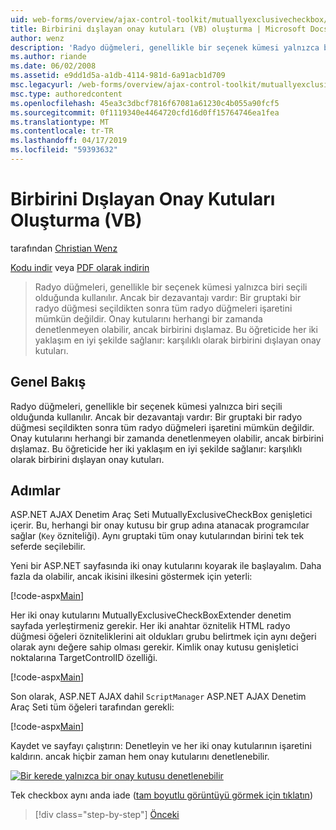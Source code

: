 ```yaml
---
uid: web-forms/overview/ajax-control-toolkit/mutuallyexclusivecheckbox/creating-mutually-exclusive-checkboxes-vb
title: Birbirini dışlayan onay kutuları (VB) oluşturma | Microsoft Docs
author: wenz
description: 'Radyo düğmeleri, genellikle bir seçenek kümesi yalnızca biri seçili olduğunda kullanılır. Ancak bir dezavantajı vardır: Bir radyo düğmesi grubundaki bir kez seçildiğinde...'
ms.author: riande
ms.date: 06/02/2008
ms.assetid: e9dd1d5a-a1db-4114-981d-6a91acb1d709
msc.legacyurl: /web-forms/overview/ajax-control-toolkit/mutuallyexclusivecheckbox/creating-mutually-exclusive-checkboxes-vb
msc.type: authoredcontent
ms.openlocfilehash: 45ea3c3dbcf7816f67081a61230c4b055a90fcf5
ms.sourcegitcommit: 0f1119340e4464720cfd16d0ff15764746ea1fea
ms.translationtype: MT
ms.contentlocale: tr-TR
ms.lasthandoff: 04/17/2019
ms.locfileid: "59393632"
---
```

# <a name="creating-mutually-exclusive-checkboxes-vb"></a>Birbirini Dışlayan Onay Kutuları Oluşturma (VB)

tarafından [Christian Wenz](https://github.com/wenz)

[Kodu indir](http://download.microsoft.com/download/9/3/f/93f8daea-bebd-4821-833b-95205389c7d0/MutuallyExclusiveCheckBox0.vb.zip) veya [PDF olarak indirin](http://download.microsoft.com/download/b/6/a/b6ae89ee-df69-4c87-9bfb-ad1eb2b23373/mutuallyexclusivecheckbox0VB.pdf)

> Radyo düğmeleri, genellikle bir seçenek kümesi yalnızca biri seçili olduğunda kullanılır. Ancak bir dezavantajı vardır: Bir gruptaki bir radyo düğmesi seçildikten sonra tüm radyo düğmeleri işaretini mümkün değildir. Onay kutularını herhangi bir zamanda denetlenmeyen olabilir, ancak birbirini dışlamaz. Bu öğreticide her iki yaklaşım en iyi şekilde sağlanır: karşılıklı olarak birbirini dışlayan onay kutuları.


## <a name="overview"></a>Genel Bakış

Radyo düğmeleri, genellikle bir seçenek kümesi yalnızca biri seçili olduğunda kullanılır. Ancak bir dezavantajı vardır: Bir gruptaki bir radyo düğmesi seçildikten sonra tüm radyo düğmeleri işaretini mümkün değildir. Onay kutularını herhangi bir zamanda denetlenmeyen olabilir, ancak birbirini dışlamaz. Bu öğreticide her iki yaklaşım en iyi şekilde sağlanır: karşılıklı olarak birbirini dışlayan onay kutuları.

## <a name="steps"></a>Adımlar

ASP.NET AJAX Denetim Araç Seti MutuallyExclusiveCheckBox genişletici içerir. Bu, herhangi bir onay kutusu bir grup adına atanacak programcılar sağlar (`Key` özniteliği). Aynı gruptaki tüm onay kutularından birini tek tek seferde seçilebilir.

Yeni bir ASP.NET sayfasında iki onay kutularını koyarak ile başlayalım. Daha fazla da olabilir, ancak ikisini ilkesini göstermek için yeterli:

[!code-aspx[Main](creating-mutually-exclusive-checkboxes-vb/samples/sample1.aspx)]

Her iki onay kutularını MutuallyExclusiveCheckBoxExtender denetim sayfada yerleştirmeniz gerekir. Her iki anahtar öznitelik HTML radyo düğmesi öğeleri özniteliklerini ait oldukları grubu belirtmek için aynı değeri olarak aynı değere sahip olması gerekir. Kimlik onay kutusu genişletici noktalarına TargetControlID özelliği.

[!code-aspx[Main](creating-mutually-exclusive-checkboxes-vb/samples/sample2.aspx)]

Son olarak, ASP.NET AJAX dahil `ScriptManager` ASP.NET AJAX Denetim Araç Seti tüm öğeleri tarafından gerekli:

[!code-aspx[Main](creating-mutually-exclusive-checkboxes-vb/samples/sample3.aspx)]

Kaydet ve sayfayı çalıştırın: Denetleyin ve her iki onay kutularının işaretini kaldırın. ancak hiçbir zaman hem onay kutularını denetlenebilir.


[![Bir kerede yalnızca bir onay kutusu denetlenebilir](creating-mutually-exclusive-checkboxes-vb/_static/image2.png)](creating-mutually-exclusive-checkboxes-vb/_static/image1.png)

Tek checkbox aynı anda iade ([tam boyutlu görüntüyü görmek için tıklatın](creating-mutually-exclusive-checkboxes-vb/_static/image3.png))

> [!div class="step-by-step"]
> [Önceki](creating-mutually-exclusive-checkboxes-cs.md)
